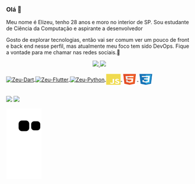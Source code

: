 ### Olá 👋


Meu nome é Elizeu, tenho 28 anos e moro no interior de SP. Sou estudante de Ciência da Computação e aspirante a desenvolvedor

Gosto de explorar tecnologias, então vai ser comum ver um pouco de front e back end nesse perfil, mas atualmente meu foco tem sido DevOps.
Fique a vontade para me chamar nas redes sociais.👾

<div align="center">
  <a href="https://github.com/elizeurjr">
  <img height="180em" src="https://github-readme-stats.vercel.app/api?username=elizeurjr&show_icons=true&theme=algolia&include_all_commits=true&count_private=true"/>
  <img height="180em" src="https://github-readme-stats.vercel.app/api/top-langs/?username=elizeurjr&layout=compact&langs_count=7&theme=algolia"/>
</div>
  
<div style="display: inline_block"><br>
  <img align="center" alt="Zeu-Dart" height="30" width="40" src="https://cdn.jsdelivr.net/gh/devicons/devicon/icons/dart/dart-original.svg" />
  <img align="center" alt="Zeu-Flutter" height="30" width="40" src="https://cdn.jsdelivr.net/gh/devicons/devicon/icons/flutter/flutter-original.svg">
  <img align="center" alt="Zeu-Python" height="30" width="40" src="https://cdn.jsdelivr.net/gh/devicons/devicon/icons/python/python-original.svg" />
  <img align="center" alt="Zeu-Js" height="30" width="40" src="https://raw.githubusercontent.com/devicons/devicon/master/icons/javascript/javascript-plain.svg">
  <img align="center" alt="Zeu-HTML" height="30" width="40" src="https://raw.githubusercontent.com/devicons/devicon/master/icons/html5/html5-original.svg">
  <img align="center" alt="Zeu-CSS" height="30" width="40" src="https://raw.githubusercontent.com/devicons/devicon/master/icons/css3/css3-original.svg">
</div>
  
  ##
  
  <div> 

  <a href = "mailto:elizeuribeiroo@gmail.com"><img src="https://img.shields.io/badge/-Gmail-%23333?style=for-the-badge&logo=gmail&logoColor=white" target="_blank"></a>
  <a href="https://www.linkedin.com/in/elizeuribeiroo1994/" target="_blank"><img src="https://img.shields.io/badge/-LinkedIn-%230077B5?style=for-the-badge&logo=linkedin&logoColor=white" target="_blank"></a> 
 
![Snake animation](https://github.com/elizeurjr/elizeurjr/blob/output/github-contribution-grid-snake.svg)
  
</div>

